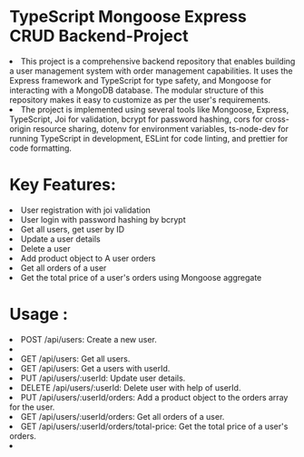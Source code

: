 <h1>TypeScript Mongoose Express CRUD Backend-Project</h1>

<li>This project is a comprehensive backend repository that enables building a user management system with order management capabilities. It uses the Express framework and TypeScript for type safety, and Mongoose for interacting with a MongoDB database. The modular structure of this repository makes it easy to customize as per the user's requirements.
</li>
<li>
The project is implemented using several tools like Mongoose, Express, TypeScript, Joi for validation, bcrypt for password hashing, cors for cross-origin resource sharing, dotenv for environment variables, ts-node-dev for running TypeScript in development, ESLint for code linting, and prettier for code formatting.</li>

<h1>Key Features:</h1>

<li>User registration with joi validation</li>
<li>User login with password hashing by bcrypt </li>
<li>Get all users, get user by ID</li>
<li>Update a user details</li>
<li>Delete a user</li>
<li>Add product object to A user orders</li>
<li>Get all orders of a user</li>
<li>Get the total price of a user's orders using Mongoose aggregate</li>

<h1>Usage : </h1>

<li>POST /api/users: Create a new user.<li>
<li>GET /api/users: Get all users. </li>
<li>GET /api/users: Get a users with userId. </li>
<li>PUT /api/users/:userId: Update user details. </li>
<li>DELETE /api/users/:userId: Delete user with help of userId. </li>
<li>PUT /api/users/:userId/orders: Add a product object to the orders array for the user. </li>
<li>GET /api/users/:userId/orders: Get all orders of a user. </li>
<li>GET /api/users/:userId/orders/total-price: Get the total price of a user's orders. </li>
<li> </li>
